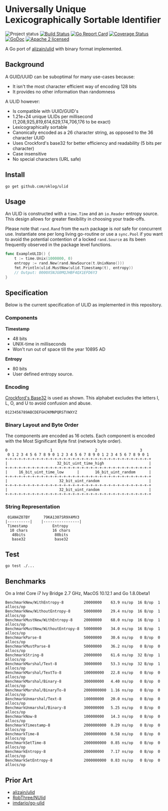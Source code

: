 # Universally Unique Lexicographically Sortable Identifier

![Project status](https://img.shields.io/badge/version-0.2.0-yellow.svg)
[![Build Status](https://secure.travis-ci.org/oklog/ulid.png)](http://travis-ci.org/oklog/ulid)
[![Go Report Card](https://goreportcard.com/badge/oklog/ulid?cache=0)](https://goreportcard.com/report/oklog/ulid)
[![Coverage Status](https://coveralls.io/repos/github/oklog/ulid/badge.svg?branch=master&cache=0)](https://coveralls.io/github/oklog/ulid?branch=master)
[![GoDoc](https://godoc.org/github.com/oklog/ulid?status.svg)](https://godoc.org/github.com/oklog/ulid)
[![Apache 2 licensed](https://img.shields.io/badge/license-Apache2-blue.svg)](https://raw.githubusercontent.com/oklog/ulid/master/LICENSE)

A Go port of [alizain/ulid](https://github.com/alizain/ulid) with binary format implemented.

## Background

A GUID/UUID can be suboptimal for many use-cases because:

- It isn't the most character efficient way of encoding 128 bits
- It provides no other information than randomness

A ULID however:

- Is compatible with UUID/GUID's
- 1.21e+24 unique ULIDs per millisecond (1,208,925,819,614,629,174,706,176 to be exact)
- Lexicographically sortable
- Canonically encoded as a 26 character string, as opposed to the 36 character UUID
- Uses Crockford's base32 for better efficiency and readability (5 bits per character)
- Case insensitive
- No special characters (URL safe)

## Install

```shell
go get github.com/oklog/ulid
```

## Usage

An ULID is constructed with a `time.Time` and an `io.Reader` entropy source.
This design allows for greater flexibility in choosing your trade-offs.

Please note that `rand.Rand` from the `math` package is *not* safe for concurrent use.
Instantiate one per long living go-routine or use a `sync.Pool` if you want to avoid the potential contention of a locked `rand.Source` as its been frequently observed in the package level functions.

```go
func ExampleULID() {
	t := time.Unix(1000000, 0)
	entropy := rand.New(rand.NewSource(t.UnixNano()))
	fmt.Println(ulid.MustNew(ulid.Timestamp(t), entropy))
	// Output: 0000XSNJG0MQJHBF4QX1EFD6Y3
}

```

## Specification

Below is the current specification of ULID as implemented in this repository.

### Components

**Timestamp**
- 48 bits
- UNIX-time in milliseconds
- Won't run out of space till the year 10895 AD

**Entropy**
- 80 bits
- User defined entropy source.

### Encoding

[Crockford's Base32](http://www.crockford.com/wrmg/base32.html) is used as shown.
This alphabet excludes the letters I, L, O, and U to avoid confusion and abuse.

```
0123456789ABCDEFGHJKMNPQRSTVWXYZ
```

### Binary Layout and Byte Order

The components are encoded as 16 octets. Each component is encoded with the Most Significant Byte first (network byte order).

```
0                   1                   2                   3
 0 1 2 3 4 5 6 7 8 9 0 1 2 3 4 5 6 7 8 9 0 1 2 3 4 5 6 7 8 9 0 1
+-+-+-+-+-+-+-+-+-+-+-+-+-+-+-+-+-+-+-+-+-+-+-+-+-+-+-+-+-+-+-+-+
|                      32_bit_uint_time_high                    |
+-+-+-+-+-+-+-+-+-+-+-+-+-+-+-+-+-+-+-+-+-+-+-+-+-+-+-+-+-+-+-+-+
|     16_bit_uint_time_low      |       16_bit_uint_random      |
+-+-+-+-+-+-+-+-+-+-+-+-+-+-+-+-+-+-+-+-+-+-+-+-+-+-+-+-+-+-+-+-+
|                       32_bit_uint_random                      |
+-+-+-+-+-+-+-+-+-+-+-+-+-+-+-+-+-+-+-+-+-+-+-+-+-+-+-+-+-+-+-+-+
|                       32_bit_uint_random                      |
+-+-+-+-+-+-+-+-+-+-+-+-+-+-+-+-+-+-+-+-+-+-+-+-+-+-+-+-+-+-+-+-+
```

### String Representation

```
 01AN4Z07BY      79KA1307SR9X4MV3
|----------|    |----------------|
 Timestamp           Entropy
  10 chars           16 chars
   48bits             80bits
   base32             base32
```

## Test

```shell
go test ./...
```

## Benchmarks

On a Intel Core i7 Ivy Bridge 2.7 GHz, MacOS 10.12.1 and Go 1.8.0beta1

```
BenchmarkNew/WithEntropy-8         20000000    63.9 ns/op  16 B/op  1 allocs/op
BenchmarkNew/WithoutEntropy-8      50000000    29.4 ns/op  16 B/op  1 allocs/op
BenchmarkMustNew/WithEntropy-8     20000000    68.0 ns/op  16 B/op  1 allocs/op
BenchmarkMustNew/WithoutEntropy-8  50000000    34.0 ns/op  16 B/op  1 allocs/op
BenchmarkParse-8                   50000000    30.6 ns/op   0 B/op  0 allocs/op
BenchmarkMustParse-8               50000000    36.2 ns/op   0 B/op  0 allocs/op
BenchmarkString-8                  20000000    61.6 ns/op  32 B/op  1 allocs/op
BenchmarkMarshal/Text-8            30000000    53.3 ns/op  32 B/op  1 allocs/op
BenchmarkMarshal/TextTo-8          100000000   22.8 ns/op   0 B/op  0 allocs/op
BenchmarkMarshal/Binary-8          300000000   4.40 ns/op   0 B/op  0 allocs/op
BenchmarkMarshal/BinaryTo-8        2000000000  1.16 ns/op   0 B/op  0 allocs/op
BenchmarkUnmarshal/Text-8          100000000   20.0 ns/op   0 B/op  0 allocs/op
BenchmarkUnmarshal/Binary-8        300000000   5.25 ns/op   0 B/op  0 allocs/op
BenchmarkNow-8                     100000000   14.3 ns/op   0 B/op  0 allocs/op
BenchmarkTimestamp-8               2000000000  0.29 ns/op   0 B/op  0 allocs/op
BenchmarkTime-8                    2000000000  0.58 ns/op   0 B/op  0 allocs/op
BenchmarkSetTime-8                 2000000000  0.85 ns/op   0 B/op  0 allocs/op
BenchmarkEntropy-8                 200000000   7.17 ns/op   0 B/op  0 allocs/op
BenchmarkSetEntropy-8              2000000000  0.83 ns/op   0 B/op  0 allocs/op
```

## Prior Art

- [alizain/ulid](https://github.com/alizain/ulid)
- [RobThree/NUlid](https://github.com/RobThree/NUlid)
- [imdario/go-ulid](https://github.com/imdario/go-ulid)
